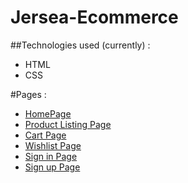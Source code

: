 # Jersea-Ecommerce

##Technologies used  (currently) :
* HTML
* CSS

#Pages : 

* <a href="https://jersea-ecom.netlify.app/pages/homepage/homepage.html">HomePage</a>
* <a href="https://jersea-ecom.netlify.app/pages/productlisting/productlisting.html">Product Listing Page</a>
* <a href="https://jersea-ecom.netlify.app/pages/cart/cart.html">Cart Page</a>
* <a href="https://jersea-ecom.netlify.app/pages/wishlist/wishlist.html">Wishlist Page</a>
* <a href="https://jersea-ecom.netlify.app/pages/sign-in/sign-in.html">Sign in Page</a>
* <a href="https://jersea-ecom.netlify.app/pages/sign-up/sign-up.html">Sign up Page</a>
